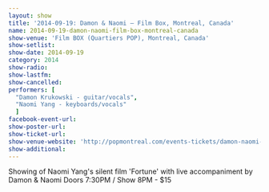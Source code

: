 ```yaml
---
layout: show
title: '2014-09-19: Damon & Naomi – Film Box, Montreal, Canada'
name: 2014-09-19-damon-naomi-film-box-montreal-canada
show-venue: 'Film BOX (Quartiers POP), Montreal, Canada'
show-setlist: 
show-date: 2014-09-19
category: 2014
show-radio: 
show-lastfm: 
show-cancelled: 
performers: [
  "Damon Krukowski - guitar/vocals",
  "Naomi Yang - keyboards/vocals"
  ]
facebook-event-url: 
show-poster-url: 
show-ticket-url: 
show-venue-website: 'http://popmontreal.com/events-tickets/damon-naomi-fortune-a-silent-film-directed-by-musician-naomi-yang-with-original-soundtrack-by-her-band-damon-naomi/'
show-additional: 
---
```

Showing of Naomi Yang's silent film 'Fortune' with live accompaniment by Damon & Naomi Doors 7:30PM / Show 8PM - $15